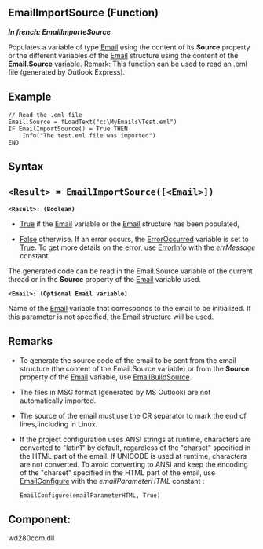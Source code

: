 


## EmailImportSource (Function)

***In french: EmailImporteSource***



<a name="XUse"></a>
<a name="Use"></a>
<a name="description"></a>
Populates a variable of type [Email](../WDLang3/1000018713.md) using the content of its **Source** property or the different variables of the [Email](../WDLang3/3032029.md) structure using the content of the **Email.Source** variable.
Remark: This function can be used to read an .eml file (generated by Outlook Express).


<a name="Example1"></a>
<a name="sample_code"></a>

## Example


```wl
// Read the .eml file 
Email.Source = fLoadText("c:\MyEmails\Test.eml") 
IF EmailImportSource() = True THEN
	Info("The test.eml file was imported")
END
```

<a name="XSYNTAX"></a>
<a name="SYNTAX1"></a>

## Syntax

`<Result> = EmailImportSource([<Email>])`
---

**`<Result>: (Boolean)`**



- <u><u><u><u>True</u></u></u></u> if the [Email](../WDLang3/1000018713.md) variable or the [Email](../WDLang3/3032029.md) structure has been populated,

- <u><u><u><u>False</u></u></u></u> otherwise. If an error occurs, the [ErrorOccurred](../WDLang1/3087001.md) variable is set to <u><u><u><u>True</u></u></u></u>. 
	To get more details on the error, use [ErrorInfo](../WDLang1/3013008.md) with the *errMessage* constant. 


The generated code can be read in the Email.Source variable of the current thread or in the **Source** property of the [Email](../WDLang3/1000018713.md) variable used.

**`<Email>: (Optional Email variable)`**

Name of the [Email](../WDLang3/1000018713.md) variable that corresponds to the email to be initialized. If this parameter is not specified, the [Email](../WDLang3/3032029.md) structure will be used. 



<a name="NOTE0"></a>
<a name="NOTE0_1"></a>

## Remarks


- To generate the source code of the email to be sent from the email structure (the content of the Email.Source variable) or from the **Source** property of the [Email](../WDLang3/1000018713.md) variable, use [EmailBuildSource](../WDLang3/1000017225.md).

- The files in MSG format (generated by MS Outlook) are not automatically imported.

- The source of the email must use the CR separator to mark the end of lines, including in Linux.

- If the project configuration uses ANSI strings at runtime, characters are converted to "latin1" by default, regardless of the "charset" specified in the HTML part of the email. If UNICODE is used at runtime, characters are not converted. To avoid converting to ANSI and keep the encoding of the "charset" specified in the HTML part of the email, use [EmailConfigure](../WDLang3/1000022269.md) with the *emailParameterHTML* constant : 
	
	```wl
	EmailConfigure(emailParameterHTML, True)
	```





<a name="XComponent"></a>

## Component:
wd280com.dll
